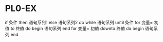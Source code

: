 # PL0-EX

if  条件  then  语句系列1  else  语句系列2
do while 语句系列 until 条件
for 变量= 初值  to  终值  do  begin  语句系列  end
for 变量= 初值  downto  终值  do  begin  语句系列  end
